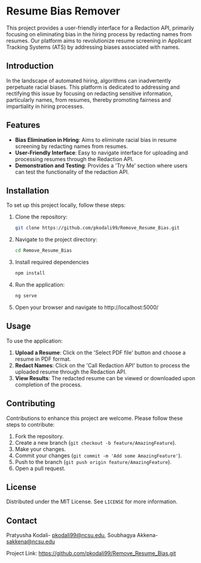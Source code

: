 # Resume Bias Remover

This project provides a user-friendly interface for a Redaction API, primarily focusing on eliminating bias in the hiring process by redacting names from resumes. Our platform aims to revolutionize resume screening in Applicant Tracking Systems (ATS) by addressing biases associated with names.

## Introduction

In the landscape of automated hiring, algorithms can inadvertently perpetuate racial biases. This platform is dedicated to addressing and rectifying this issue by focusing on redacting sensitive information, particularly names, from resumes, thereby promoting fairness and impartiality in hiring processes.

## Features

- **Bias Elimination in Hiring**: Aims to eliminate racial bias in resume screening by redacting names from resumes.
- **User-Friendly Interface**: Easy to navigate interface for uploading and processing resumes through the Redaction API.
- **Demonstration and Testing**: Provides a 'Try Me' section where users can test the functionality of the redaction API.

## Installation

To set up this project locally, follow these steps:

1. Clone the repository:
   ```sh
   git clone https://github.com/pkodali99/Remove_Resume_Bias.git

2. Navigate to the project directory:
   ```sh
   cd Remove_Resume_Bias

3. Install required dependencies
   ```sh
   npm install

4. Run the application:
   ```sh
   ng serve

5. Open your browser and navigate to http://localhost:5000/


## Usage

To use the application:

1. **Upload a Resume**: Click on the 'Select PDF file' button and choose a resume in PDF format.
2. **Redact Names**: Click on the 'Call Redaction API' button to process the uploaded resume through the Redaction API.
3. **View Results**: The redacted resume can be viewed or downloaded upon completion of the process.

## Contributing

Contributions to enhance this project are welcome. Please follow these steps to contribute:

1. Fork the repository.
2. Create a new branch (`git checkout -b feature/AmazingFeature`).
3. Make your changes.
4. Commit your changes (`git commit -m 'Add some AmazingFeature'`).
5. Push to the branch (`git push origin feature/AmazingFeature`).
6. Open a pull request.

## License

Distributed under the MIT License. See `LICENSE` for more information.

## Contact

Pratyusha Kodali- [pkodali99@ncsu.edu](mailto:pkodali@ncsu.edu), Soubhagya Akkena- [sakkena@ncsu.edu](mailto:sakkena@ncsu.edu)

Project Link: https://github.com/pkodali99/Remove_Resume_Bias.git
